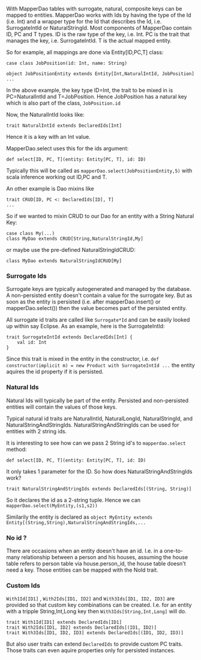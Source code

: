 With MapperDao tables with surrogate, natural, composite keys can be mapped to entities. MapperDao works with Ids by having the
type of the Id (i.e. Int) and a wrapper type for the Id that describes the Id, i.e. SurrogateIntId or NaturalStringId. Most components
of MapperDao contain ID, PC and T types. ID is the raw type of the key, i.e. Int. PC is the trait that manages the key, i.e. SurrogateIntId.
T is the actual mapped entity.

So for example, all mappings are done via Entity[ID,PC,T] class:

```
case class JobPosition(id: Int, name: String)

object JobPositionEntity extends Entity[Int,NaturalIntId, JobPosition] ...
```

In the above example, the key type ID=Int, the trait to be mixed in is PC=NaturalIntId and T=JobPosition.
Hence JobPosition has a natural key which is also part of the class,
`JobPosition.id`

Now, the NaturalIntId looks like:

```
trait NaturalIntId extends DeclaredIds[Int]
```

Hence it is a key with an Int value.

MapperDao.select uses this for the ids argument:

```
def select[ID, PC, T](entity: Entity[PC, T], id: ID)
```

Typically this will be called as `mapperDao.select(JobPositionEntity,5)` with scala inference working out ID,PC and T.

An other example is Dao mixins like

```
trait CRUD[ID, PC <: DeclaredIds[ID], T]
...
```

So if we wanted to mixin CRUD to our Dao for an entity with a String Natural Key:

```
case class My(...)
class MyDao extends CRUD[String,NaturalStringId,My]
```

or maybe use the pre-defined NaturalStringIdCRUD:
```
class MyDao extends NaturalStringIdCRUD[My]
```


### Surrogate Ids ###

Surrogate keys are typically autogenerated and managed by the database. A non-persisted entity doesn't contain a value for
the surrogate key. But as soon as the entity is persisted (i.e. after mapperDao.insert() or mapperDao.select()) then the
value becomes part of the persisted entity.

All surrogate id traits are called like `Surrogate*Id` and can be easily looked up within say Eclipse. As an example, here
is the SurrogateIntId:

```
trait SurrogateIntId extends DeclaredIds[Int] {
	val id: Int
}
```

Since this trait is mixed in the entity in the constructor, i.e. `def constructor(implicit m) = new Product with SurrogateIntId ...`
the entity aquires the id property if it is persisted.

### Natural Ids ###

Natural Ids will typically be part of the entity. Persisted and non-persisted entities will contain the values of those keys.

Typical natural id traits are NaturalIntId, NaturalLongId, NaturalStringId, and NaturalStringAndStringIds. NaturalStringAndStringIds can
be used for entities with 2 string ids.

It is interesting to see how can we pass 2 String id's to `mapperdao.select` method:

```
def select[ID, PC, T](entity: Entity[PC, T], id: ID)
```

It only takes 1 parameter for the ID. So how does NaturalStringAndStringIds work?

```
trait NaturalStringAndStringIds extends DeclaredIds[(String, String)]
```

So it declares the id as a 2-string tuple. Hence we can `mapperDao.select(MyEntity,(s1,s2))`

Similarily the entity is declared as `object MyEntity extends Entity[(String,String),NaturalStringAndStringIds,...`

### No id ? ###

There are occasions when an entity doesn't have an id. I.e. in a one-to-many relationship between a person and his houses, assuming
the house table refers to person table via house.person\_id, the house table doesn't need a key. Those entities can be mapped with
the NoId trait.

### Custom Ids ###

`With1Id[ID1]` , `With2Ids[ID1, ID2]` and `With3Ids[ID1, ID2, ID3]` are provided so that custom key combinations can be created. I.e.
for an entity with a tripple String,Int,Long key then `With3Ids[String,Int,Long]` will do.
```
trait With1Id[ID1] extends DeclaredIds[ID1]
trait With2Ids[ID1, ID2] extends DeclaredIds[(ID1, ID2)]
trait With3Ids[ID1, ID2, ID3] extends DeclaredIds[(ID1, ID2, ID3)]
```

But also user traits can extend `DeclaredIds` to provide custom PC traits. Those traits can even aquire properties only for persisted instances.
